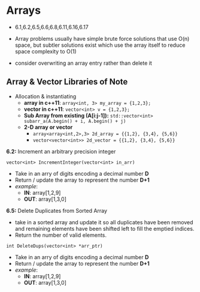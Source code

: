 # Arrays #

*  6.1,6.2,6.5,6.6,6.8,6.11,6.16,6.17

*   Array problems usually have simple brute force solutions that use O(n) space, but subtler solutions exist which use the array itself to reduce space complexity to O(1)
*   consider overwriting an array entry rather than delete it

## Array & Vector Libraries of Note ##

*   Allocation & instantiating
    *   **array in c++11**: `array<int, 3> my_array = {1,2,3};`
    *   **vector in c++11**: `vector<int> v = {1,2,3};`
    *   **Sub Array from existing (A[i:j-1]):** `std::vector<int> subarr_a(A.begin() + i, A.begin() + j)`
    *   **2-D array or vector**
        *   `array<array<int,2>,3> 2d_array = {{1,2}, {3,4}, {5,6}}`
        *   `vector<vector<int>> 2d_vector = {{1,2}, {3,4}, {5,6}}`






**6.2:** Increment an arbitrary precision integer

`vector<int> IncrementInteger(vector<int> in_arr)`

*   Take in an arry of digits encoding a decimal number **D**
*   Return / update the array to represent the number **D+1**
*   _example_:
    *   **IN**:  array[1,2,9]
    *   **OUT**: array[1,3,0]

**6.5:** Delete Duplicates from Sorted Array

*   take in a sorted array and update it so all duplicates have been removed and remaining elements have been shifted left to fill the emptied indices.
*   Return the number of valid elements.

`int DeleteDups(vector<int> *arr_ptr)`

*   Take in an arry of digits encoding a decimal number **D**
*   Return / update the array to represent the number **D+1**
*   _example_:
    *   **IN**:  array[1,2,9]
    *   **OUT**: array[1,3,0]


